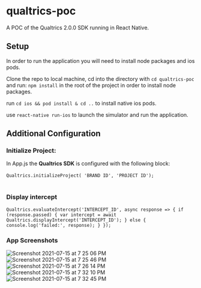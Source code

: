 # qualtrics-poc

A POC of the Qualtrics 2.0.0 SDK running in React Native.

## Setup 

In order to run the application you will need to install node packages and ios pods.


Clone the repo to local machine, cd into the directory with `cd qualtrics-poc` and run:
`npm install` in the root of the project in order to install node packages.

run `cd ios && pod install & cd ..` to install native ios pods.

use `react-native run-ios` to launch the simulator and run the application.

## Additional Configuration

### Initialize Project:

In App.js the **Qualtrics SDK** is configured with the following block:<br><br>
`Qualtrics.initializeProject( 'BRAND ID', 'PROJECT ID');`<br><br>

### Display intercept 

`Qualtrics.evaluateIntercept('INTERCEPT_ID', async response => {
                if (response.passed) {
                    var intercept = await Qualtrics.displayIntercept('INTERCEPT_ID');
                } else {
                    console.log('failed:', response);
                }
            });`


### App Screenshots

![Screenshot 2021-07-15 at 7 25 06 PM](https://user-images.githubusercontent.com/6690041/125800021-1c38ae37-d81e-4455-ac7b-8872ea156342.png)
![Screenshot 2021-07-15 at 7 25 46 PM](https://user-images.githubusercontent.com/6690041/125800114-be819a9a-80a7-4f2e-ac5c-f888000528fb.png)
![Screenshot 2021-07-15 at 7 26 14 PM](https://user-images.githubusercontent.com/6690041/125800183-a4f33c05-47c3-4cbb-9829-b7298285328f.png)
![Screenshot 2021-07-15 at 7 32 10 PM](https://user-images.githubusercontent.com/6690041/125801071-6b820d13-5ba2-457f-a15a-169424b935d7.png)
![Screenshot 2021-07-15 at 7 32 45 PM](https://user-images.githubusercontent.com/6690041/125801153-209aefee-5697-4f58-b408-87a25ddc5911.png)


